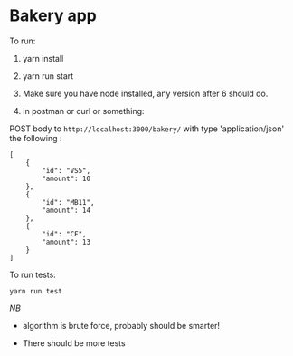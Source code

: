 Bakery app
===========

To run:

1. yarn install

2. yarn run start

3. Make sure you have node installed, any version after 6 should do.

4. in postman or curl or something:

POST body to `http://localhost:3000/bakery/` with type 'application/json' the following :

```
[
    {
        "id": "VS5",
        "amount": 10
    },
    {
    	"id": "MB11",
    	"amount": 14
    },
    {
    	"id": "CF",
        "amount": 13
    }
]
```

To run tests:

`yarn run test`


*NB*

- algorithm is brute force, probably should be smarter!

- There should be more tests
